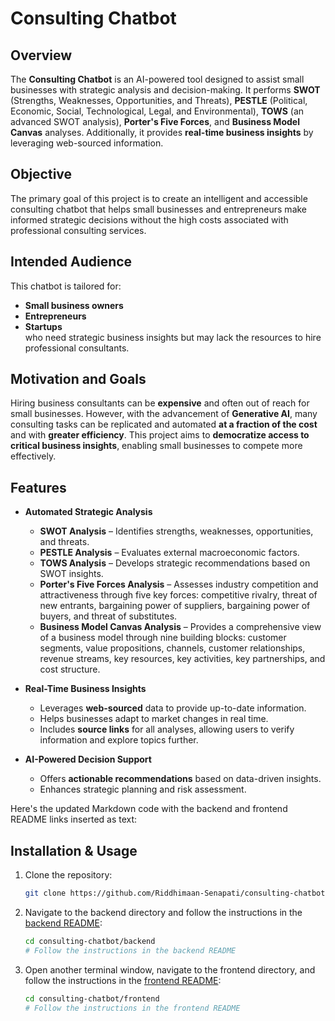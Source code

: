 # Consulting Chatbot

## Overview

The **Consulting Chatbot** is an AI-powered tool designed to assist small businesses with strategic analysis and decision-making. It performs **SWOT** (Strengths, Weaknesses, Opportunities, and Threats), **PESTLE** (Political, Economic, Social, Technological, Legal, and Environmental), **TOWS** (an advanced SWOT analysis), **Porter's Five Forces**, and **Business Model Canvas** analyses. Additionally, it provides **real-time business insights** by leveraging web-sourced information.

## Objective

The primary goal of this project is to create an intelligent and accessible consulting chatbot that helps small businesses and entrepreneurs make informed strategic decisions without the high costs associated with professional consulting services.

## Intended Audience

This chatbot is tailored for:
- **Small business owners**
- **Entrepreneurs**
- **Startups**  
who need strategic business insights but may lack the resources to hire professional consultants.

## Motivation and Goals

Hiring business consultants can be **expensive** and often out of reach for small businesses. However, with the advancement of **Generative AI**, many consulting tasks can be replicated and automated **at a fraction of the cost** and with **greater efficiency**. This project aims to **democratize access to critical business insights**, enabling small businesses to compete more effectively.

## Features

- **Automated Strategic Analysis**  
  - **SWOT Analysis** – Identifies strengths, weaknesses, opportunities, and threats.  
  - **PESTLE Analysis** – Evaluates external macroeconomic factors.  
  - **TOWS Analysis** – Develops strategic recommendations based on SWOT insights.  
  - **Porter's Five Forces Analysis** – Assesses industry competition and attractiveness through five key forces: competitive rivalry, threat of new entrants, bargaining power of suppliers, bargaining power of buyers, and threat of substitutes.
  - **Business Model Canvas Analysis** – Provides a comprehensive view of a business model through nine building blocks: customer segments, value propositions, channels, customer relationships, revenue streams, key resources, key activities, key partnerships, and cost structure.

- **Real-Time Business Insights**  
  - Leverages **web-sourced** data to provide up-to-date information.  
  - Helps businesses adapt to market changes in real time.  
  - Includes **source links** for all analyses, allowing users to verify information and explore topics further.

- **AI-Powered Decision Support**  
  - Offers **actionable recommendations** based on data-driven insights.  
  - Enhances strategic planning and risk assessment.  

Here's the updated Markdown code with the backend and frontend README links inserted as text:


## Installation & Usage

1. Clone the repository:
   ```sh
   git clone https://github.com/Riddhimaan-Senapati/consulting-chatbot.git
   ```

2. Navigate to the backend directory and follow the instructions in the [backend README](https://github.com/Riddhimaan-Senapati/consulting-chatbot/blob/main/backend/README.md):
   ```sh
   cd consulting-chatbot/backend
   # Follow the instructions in the backend README
   ```

3. Open another terminal window, navigate to the frontend directory, and follow the instructions in the [frontend README](https://github.com/Riddhimaan-Senapati/consulting-chatbot/blob/main/frontend/README.md):
   ```sh
   cd consulting-chatbot/frontend
   # Follow the instructions in the frontend README
   ```
